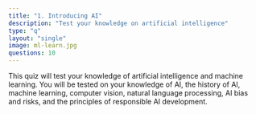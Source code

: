 ```yaml
---
title: "1. Introducing AI"
description: "Test your knowledge on artificial intelligence"
type: "q"
layout: "single"
image: ml-learn.jpg
questions: 10
---
```


This quiz will test your knowledge of artificial intelligence and machine learning. You will be tested on your knowledge of AI, the history of AI, machine learning, computer vision, natural language processing, AI bias and risks, and the principles of responsible AI development.
